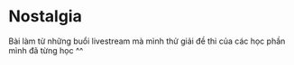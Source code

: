 # Nostalgia
Bài làm từ những buổi livestream mà mình thử giải đề thi của các học phần mình đã từng học ^^
